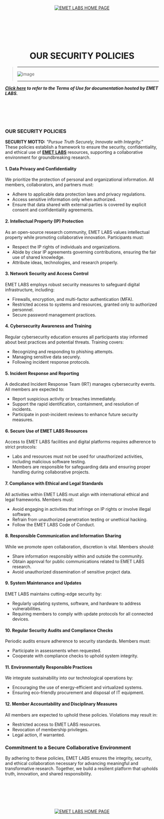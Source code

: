 <br>
<br>
<br>
<br>


<p align="center">
    <a href="https://github.com/emetlabshq">
        <img src="https://img.shields.io/badge/CLICK%20HERE%20TO%20VISIT%20THE%20EMET%20LABS%20HOME%20PAGE-28a745?style=for-the-badge&labelColor=000000&logo=github&logoColor=white" alt="EMET LABS HOME PAGE" style="margin: 10px;">
    </a>
</p>


<br>
<br>
<br>
<br>


<h1 align="center">OUR SECURITY POLICIES</h1>


> -----
>
> ![image](https://i.pinimg.com/1200x/44/41/bb/4441bb42bfb57a4ebc42838473ac8c23.jpg)
> 
> -----


***[Click here](https://github.com/emetlabshq/emetlabshq/blob/main/EMETLABStermsofuse.md) to refer to the Terms of Use for documentation hosted by EMET LABS.***


<br>
<br>
<br>
<br>
 
 
### OUR SECURITY POLICIES 
**SECURITY MOTTO:** *"Pursue Truth Securely, Innovate with Integrity."*  
These policies establish a framework to ensure the security, confidentiality, and ethical use of **[EMET LABS](https://github.com/emetlabshq)** resources, supporting a collaborative environment for groundbreaking research.  

 

#### **1. Data Privacy and Confidentiality**  
We prioritize the protection of personal and organizational information. All members, collaborators, and partners must:  
- Adhere to applicable data protection laws and privacy regulations.  
- Access sensitive information only when authorized.  
- Ensure that data shared with external parties is covered by explicit consent and confidentiality agreements.  

 

#### **2. Intellectual Property (IP) Protection**  
As an open-source research community, EMET LABS values intellectual property while promoting collaborative innovation. Participants must:  
- Respect the IP rights of individuals and organizations.  
- Abide by clear IP agreements governing contributions, ensuring the fair use of shared knowledge.  
- Attribute ideas, technologies, and research properly.  

 

#### **3. Network Security and Access Control**  
EMET LABS employs robust security measures to safeguard digital infrastructure, including:  
- Firewalls, encryption, and multi-factor authentication (MFA).  
- Restricted access to systems and resources, granted only to authorized personnel.  
- Secure password management practices.  

 

#### **4. Cybersecurity Awareness and Training**  
Regular cybersecurity education ensures all participants stay informed about best practices and potential threats. Training covers:  
- Recognizing and responding to phishing attempts.  
- Managing sensitive data securely.  
- Following incident response protocols.  

 

#### **5. Incident Response and Reporting**  
A dedicated Incident Response Team (IRT) manages cybersecurity events. All members are expected to:  
- Report suspicious activity or breaches immediately.  
- Support the rapid identification, containment, and resolution of incidents.  
- Participate in post-incident reviews to enhance future security measures.  

 

#### **6. Secure Use of EMET LABS Resources**  
Access to EMET LABS facilities and digital platforms requires adherence to strict protocols:  
- Labs and resources must not be used for unauthorized activities, including malicious software testing.  
- Members are responsible for safeguarding data and ensuring proper handling during collaborative projects.  

 

#### **7. Compliance with Ethical and Legal Standards**  
All activities within EMET LABS must align with international ethical and legal frameworks. Members must:  
- Avoid engaging in activities that infringe on IP rights or involve illegal software.  
- Refrain from unauthorized penetration testing or unethical hacking.  
- Follow the EMET LABS Code of Conduct.  

 

#### **8. Responsible Communication and Information Sharing**  
While we promote open collaboration, discretion is vital. Members should:  
- Share information responsibly within and outside the community.  
- Obtain approval for public communications related to EMET LABS research.  
- Avoid unauthorized dissemination of sensitive project data.  

 

#### **9. System Maintenance and Updates**  
EMET LABS maintains cutting-edge security by:  
- Regularly updating systems, software, and hardware to address vulnerabilities.  
- Requiring members to comply with update protocols for all connected devices.  

 

#### **10. Regular Security Audits and Compliance Checks**  
Periodic audits ensure adherence to security standards. Members must:  
- Participate in assessments when requested.  
- Cooperate with compliance checks to uphold system integrity.  

 

#### **11. Environmentally Responsible Practices**  
We integrate sustainability into our technological operations by:  
- Encouraging the use of energy-efficient and virtualized systems.  
- Ensuring eco-friendly procurement and disposal of IT equipment.  

 

#### **12. Member Accountability and Disciplinary Measures**  
All members are expected to uphold these policies. Violations may result in:  
- Restricted access to EMET LABS resources.  
- Revocation of membership privileges.  
- Legal action, if warranted.  

 

### **Commitment to a Secure Collaborative Environment**  
By adhering to these policies, EMET LABS ensures the integrity, security, and ethical collaboration necessary for advancing meaningful and transformative research. Together, we build a resilient platform that upholds truth, innovation, and shared responsibility.  

 
<br>
<br>
<br>
<br>


<p align="center">
    <a href="https://github.com/emetlabshq">
        <img src="https://img.shields.io/badge/CLICK%20HERE%20TO%20VISIT%20THE%20EMET%20LABS%20HOME%20PAGE-28a745?style=for-the-badge&labelColor=000000&logo=github&logoColor=white" alt="EMET LABS HOME PAGE" style="margin: 10px;">
    </a>
</p>



<br>
<br>
<br>
<br>
